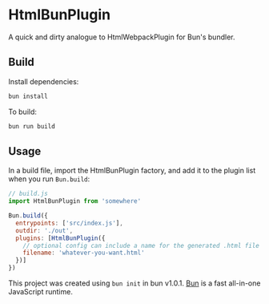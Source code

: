 # HtmlBunPlugin
A quick and dirty analogue to HtmlWebpackPlugin for Bun's bundler. 

## Build

Install dependencies:

```bash
bun install
```

To build:

```bash
bun run build
```

## Usage

In a build file, import the HtmlBunPlugin factory, and add it to the plugin list when you run `Bun.build`:
```js
// build.js
import HtmlBunPlugin from 'somewhere'

Bun.build({
  entrypoints: ['src/index.js'],
  outdir: './out',
  plugins: [HtmlBunPlugin({
    // optional config can include a name for the generated .html file in the outdir:
    filename: 'whatever-you-want.html'
  })]
})
```
This project was created using `bun init` in bun v1.0.1. [Bun](https://bun.sh) is a fast all-in-one JavaScript runtime.
